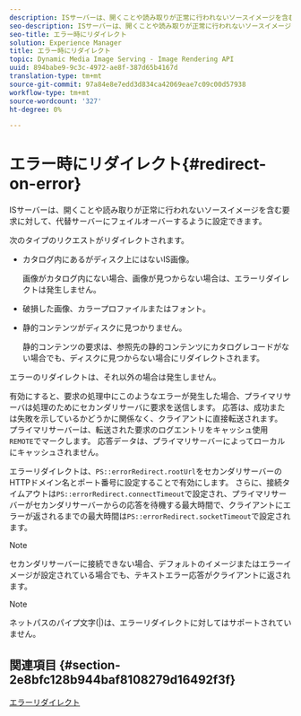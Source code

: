 ```yaml
---
description: ISサーバーは、開くことや読み取りが正常に行われないソースイメージを含む要求に対して、代替サーバーにフェイルオーバーするように設定できます。
seo-description: ISサーバーは、開くことや読み取りが正常に行われないソースイメージを含む要求に対して、代替サーバーにフェイルオーバーするように設定できます。
seo-title: エラー時にリダイレクト
solution: Experience Manager
title: エラー時にリダイレクト
topic: Dynamic Media Image Serving - Image Rendering API
uuid: 894babe9-9c3c-4972-ae8f-387d65b4167d
translation-type: tm+mt
source-git-commit: 97a84e8e7edd3d834ca42069eae7c09c00d57938
workflow-type: tm+mt
source-wordcount: '327'
ht-degree: 0%

---
```



# エラー時にリダイレクト{#redirect-on-error}

ISサーバーは、開くことや読み取りが正常に行われないソースイメージを含む要求に対して、代替サーバーにフェイルオーバーするように設定できます。

次のタイプのリクエストがリダイレクトされます。

* カタログ内にあるがディスク上にはないIS画像。

   画像がカタログ内にない場合、画像が見つからない場合は、エラーリダイレクトは発生しません。

* 破損した画像、カラープロファイルまたはフォント。
* 静的コンテンツがディスクに見つかりません。

   静的コンテンツの要求は、参照先の静的コンテンツにカタログレコードがない場合でも、ディスクに見つからない場合にリダイレクトされます。

エラーのリダイレクトは、それ以外の場合は発生しません。

有効にすると、要求の処理中にこのようなエラーが発生した場合、プライマリサーバは処理のためにセカンダリサーバに要求を送信します。 応答は、成功または失敗を示しているかどうかに関係なく、クライアントに直接転送されます。 プライマリサーバーは、転送された要求のログエントリをキャッシュ使用`REMOTE`でマークします。 応答データは、プライマリサーバーによってローカルにキャッシュされません。

エラーリダイレクトは、`PS::errorRedirect.rootUrl`をセカンダリサーバーのHTTPドメイン名とポート番号に設定することで有効にします。 さらに、接続タイムアウトは`PS::errorRedirect.connectTimeout`で設定され、プライマリサーバーがセカンダリサーバーからの応答を待機する最大時間で、クライアントにエラーが返されるまでの最大時間は`PS::errorRedirect.socketTimeout`で設定されます。

>[!NOTE]
>
>セカンダリサーバーに接続できない場合、デフォルトのイメージまたはエラーイメージが設定されている場合でも、テキストエラー応答がクライアントに返されます。

>[!NOTE]
>
>ネットパスのパイプ文字(|)は、エラーリダイレクトに対してはサポートされていません。

## 関連項目 {#section-2e8bfc128b944baf8108279d16492f3f}

[エラーリダイレクト](../../../is-api/image-serving-api-ref/c-configuration-and-administration/c-server-settings/r-error-redirection.md#reference-268b1bf6ce1b44bb979727c6f5daf1ac)
